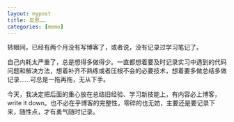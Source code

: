 ```yaml
---
layout: mypost
title: 反思……
categories: [memo]
---
```


转眼间，已经有两个月没有写博客了，或者说，没有记录过学习笔记了。



自己内耗太严重了，总是想得多做得少。一直都想着要及时记录实习中遇到的代码问题和解决方法，想着补齐不熟练或者压根不会的必要技术，想着要多做总结多做记录……可总是一拖再拖，无从下手。



今天，我决定把后面的重心放在总结旧经验、学习新技能上，有内容必上博客，write it down。也不必在乎博客的完整性，零碎的也无妨，主要还是要记录下来，随性点，才有勇气随时记录。